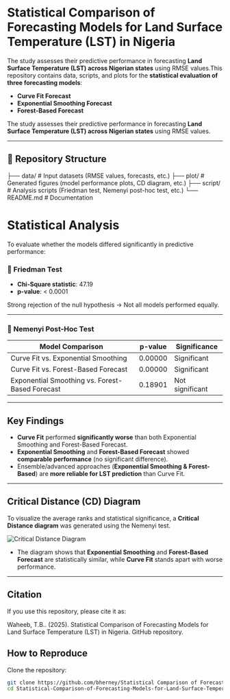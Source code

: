 # Statistical Comparison of Forecasting Models for Land Surface Temperature (LST) in Nigeria

The study assesses their predictive performance in forecasting **Land Surface Temperature (LST) across Nigerian states** using RMSE values.This repository contains data, scripts, and plots for the **statistical evaluation of three forecasting models**:

- **Curve Fit Forecast**
- **Exponential Smoothing Forecast**
- **Forest-Based Forecast**

The study assesses their predictive performance in forecasting **Land Surface Temperature (LST) across Nigerian states** using RMSE values.

---

## 📂 Repository Structure

├── data/       # Input datasets (RMSE values, forecasts, etc.)
├── plot/       # Generated figures (model performance plots, CD diagram, etc.)
├── script/     # Analysis scripts (Friedman test, Nemenyi post-hoc test, etc.)
└── README.md   # Documentation

# Statistical Analysis

To evaluate whether the models differed significantly in predictive performance:

### 🔹 Friedman Test
- **Chi-Square statistic**: 47.19  
- **p-value**: < 0.0001  

Strong rejection of the null hypothesis → Not all models performed equally.

---

### 🔹 Nemenyi Post-Hoc Test

| Model Comparison | p-value   | Significance |
|------------------|-----------|--------------|
| Curve Fit vs. Exponential Smoothing | 0.00000 | Significant |
| Curve Fit vs. Forest-Based Forecast | 0.00000 | Significant |
| Exponential Smoothing vs. Forest-Based Forecast | 0.18901 | Not significant |

---

## Key Findings

- **Curve Fit** performed **significantly worse** than both Exponential Smoothing and Forest-Based Forecast.  
- **Exponential Smoothing** and **Forest-Based Forecast** showed **comparable performance** (no significant difference).  
- Ensemble/advanced approaches (**Exponential Smoothing & Forest-Based**) are **more reliable for LST prediction** than Curve Fit.  

---

## Critical Distance (CD) Diagram

To visualize the average ranks and statistical significance, a **Critical Distance diagram** was generated using the Nemenyi test.  

![Critical Distance Diagram](plot/Critical_Difference_Diagram.png)

- The diagram shows that **Exponential Smoothing** and **Forest-Based Forecast** are statistically similar, while **Curve Fit** stands apart with worse performance.

---

## Citation

If you use this repository, please cite it as:

Waheeb, T.B.. (2025). Statistical Comparison of Forecasting Models for Land Surface Temperature (LST) in Nigeria. GitHub repository. 


## How to Reproduce

Clone the repository:
   ```bash
   git clone https://github.com/bherney/Statistical Comparison of Forecasting Models for Land Surface Temperature.git
   cd Statistical-Comparison-of-Forecasting-Models-for-Land-Surface-Temperature

